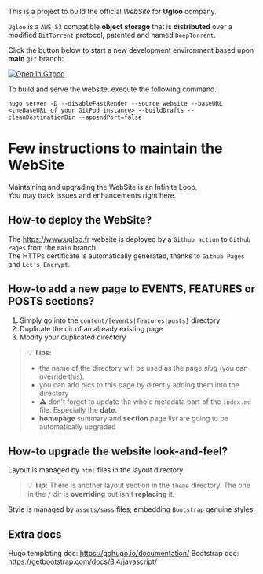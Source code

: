 This is a project to build the official _WebSite_ for **Ugloo** company.  

`Ugloo` is a `AWS S3` compatible **object storage** that is **distributed** over a modified `BitTorrent` protocol, patented and named `DeepTorrent`.


Click the button below to start a new development environment based upon **main** `git` branch:

[![Open in Gitpod](https://gitpod.io/button/open-in-gitpod.svg)](https://gitpod.io/#https://github.com/ugloo/website)

To build and serve the website, execute the following command.

```
hugo server -D --disableFastRender --source website --baseURL <theBaseURL of your GitPod instance> --buildDrafts --cleanDestinationDir --appendPort=false
```

# Few instructions to maintain the WebSite

Maintaining and upgrading the WebSite is an Infinite Loop.  
You may track issues and enhancements right here.

## How-to deploy the WebSite?

The https://www.ugloo.fr website is deployed by a `Github action` to `Github Pages` from the `main` branch.  
The HTTPs certificate is automatically generated, thanks to `Github Pages` and `Let's Encrypt`.

## How-to add a new page to EVENTS, FEATURES or POSTS sections?

1. Simply go into the `content/[events|features|posts]` directory
2. Duplicate the dir of an already existing page
3. Modify your duplicated directory

> :bulb: **Tips:**
> - the name of the directory will be used as the page _slug_ (you can override this).
> - you can add pics to this page by directly adding them into the directory
> - :warning: don't forget to update the whole metadata part of the `index.md` file. Especially the **date**.
> - **homepage** summary and **section** page list are going to be automatically upgraded

## How-to upgrade the website look-and-feel?

Layout is managed by `html` files in the layout directory.

> :bulb: **Tip:** There is another layout section in the `theme` directory. The one in the `/` dir is **overriding** but isn't **replacing** it.

Style is managed by `assets/sass` files, embedding `Bootstrap` genuine styles.

## Extra docs

Hugo templating doc: https://gohugo.io/documentation/
Bootstrap doc: https://getbootstrap.com/docs/3.4/javascript/